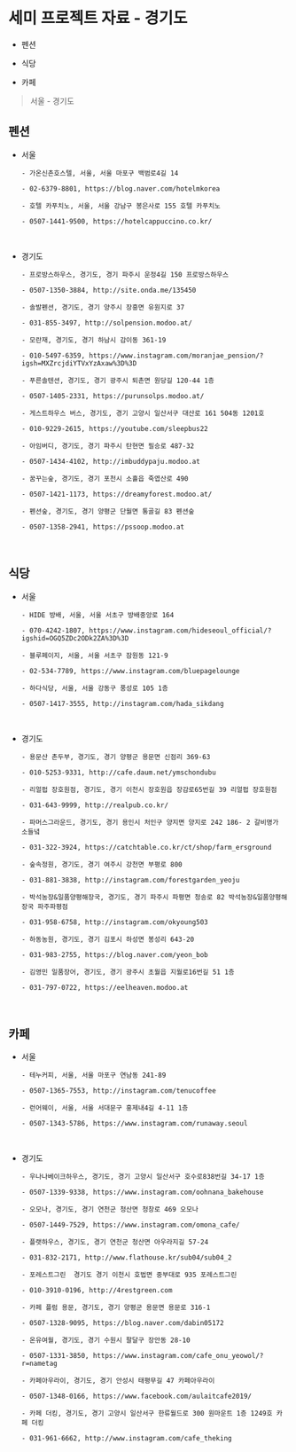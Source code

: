 # 세미 프로젝트 자료 - 경기도

- 펜션

- 식당

- 카페

> 서울 - 경기도

## 펜션

- 서울

  ```
  - 가온신촌호스텔, 서울, 서울 마포구 백범로4길 14

  - 02-6379-8801, https://blog.naver.com/hotelmkorea
  ```

  ```
  - 호텔 카푸치노, 서울, 서울 강남구 봉은사로 155 호텔 카푸치노

  - 0507-1441-9500, https://hotelcappuccino.co.kr/
  ```

<br />

- 경기도

  ```
  - 프로방스하우스, 경기도, 경기 파주시 운정4길 150 프로방스하우스

  - 0507-1350-3884, http://site.onda.me/135450
  ```

  ```
  - 솔발펜션, 경기도, 경기 양주시 장흥면 유원지로 37

  - 031-855-3497, http://solpension.modoo.at/
  ```

  ```
  - 모란재, 경기도, 경기 하남시 감이동 361-19

  - 010-5497-6359, https://www.instagram.com/moranjae_pension/?igsh=MXZrcjdiYTVxYzAxaw%3D%3D
  ```

  ```
  - 푸른솔텐션, 경기도, 경기 광주시 퇴촌면 원당길 120-44 1층

  - 0507-1405-2331, https://purunsolps.modoo.at/
  ```

  ```
  - 게스트하우스 버스, 경기도, 경기 고양시 일산서구 대산로 161 504동 1201호

  - 010-9229-2615, https://youtube.com/sleepbus22
  ```

  ```
  - 아임버디, 경기도, 경기 파주시 탄현면 필승로 487-32

  - 0507-1434-4102, http://imbuddypaju.modoo.at
  ```

  ```
  - 꿈꾸는숲, 경기도, 경기 포천시 소흘읍 죽엽산로 490

  - 0507-1421-1173, https://dreamyforest.modoo.at/
  ```

  ```
  - 펜션숲, 경기도, 경기 양평군 단월면 통골길 83 펜션숲

  - 0507-1358-2941, https://pssoop.modoo.at
  ```

<br />

## 식당

- 서울

  ```
  - HIDE 방배, 서울, 서울 서초구 방배중앙로 164

  - 070-4242-1807, https://www.instagram.com/hideseoul_official/?igshid=OGQ5ZDc2ODk2ZA%3D%3D
  ```

  ```
  - 블루페이지, 서울, 서울 서초구 잠원동 121-9

  - 02-534-7789, https://www.instagram.com/bluepagelounge
  ```

  ```
  - 하다식당, 서울, 서울 강동구 풍성로 105 1층

  - 0507-1417-3555, http://instagram.com/hada_sikdang
  ```

<br />

- 경기도

  ```
  - 용문산 촌두부, 경기도, 경기 양평군 용문면 신점리 369-63

  - 010-5253-9331, http://cafe.daum.net/ymschondubu
  ```

  ```
  - 리얼펍 장호원점, 경기도, 경기 이천시 장호원읍 장감로65번길 39 리얼펍 장호원점

  - 031-643-9999, http://realpub.co.kr/
  ```

  ```
  - 파머스그라운드, 경기도, 경기 용인시 처인구 양지면 양지로 242 186- 2 갈비명가 소들녘

  - 031-322-3924, https://catchtable.co.kr/ct/shop/farm_ersground
  ```

  ```
  - 숲속정원, 경기도, 경기 여주시 강천면 부평로 800

  - 031-881-3838, http://instagram.com/forestgarden_yeoju
  ```

  ```
  - 박석농장&일품양평해장국, 경기도, 경기 파주시 파평면 청송로 82 박석농장&일품양평해장국 파주파평점

  - 031-958-6758, http://instagram.com/okyoung503
  ```

  ```
  - 하동농원, 경기도, 경기 김포시 하성면 봉성리 643-20

  - 031-983-2755, https://blog.naver.com/yeon_bob
  ```

  ```
  - 김영민 일품장어, 경기도, 경기 광주시 초월읍 지월로16번길 51 1층

  - 031-797-0722, https://eelheaven.modoo.at
  ```

<br />

## 카페

- 서울

  ```
  - 테누커피, 서울, 서울 마포구 연남동 241-89

  - 0507-1365-7553, http://instagram.com/tenucoffee
  ```

  ```
  - 런어웨이, 서울, 서울 서대문구 홍제내4길 4-11 1층

  - 0507-1343-5786, https://www.instagram.com/runaway.seoul
  ```

<br />

- 경기도

  ```
  - 우나나베이크하우스, 경기도, 경기 고양시 일산서구 호수로838번길 34-17 1층

  - 0507-1339-9338, https://www.instagram.com/oohnana_bakehouse
  ```

  ```
  - 오모나, 경기도, 경기 연천군 청산면 청창로 469 오모나

  - 0507-1449-7529, https://www.instagram.com/omona_cafe/
  ```

  ```
  - 플랫하우스, 경기도, 경기 연천군 청산면 아우라지길 57-24

  - 031-832-2171, http://www.flathouse.kr/sub04/sub04_2
  ```

  ```
  - 포레스트그린	경기도	경기 이천시 호법면 중부대로 935 포레스트그린

  - 010-3910-0196, http://4restgreen.com
  ```

  ```
  - 카페 플럼 용문, 경기도, 경기 양평군 용문면 용문로 316-1

  - 0507-1328-9095, https://blog.naver.com/dabin05172
  ```

  ```
  - 온유여월, 경기도, 경기 수원시 팔달구 장안동 28-10

  - 0507-1331-3850, https://www.instagram.com/cafe_onu_yeowol/?r=nametag
  ```

  ```
  - 카페아우라이, 경기도, 경기 안성시 태평무길 47 카페아우라이

  - 0507-1348-0166, https://www.facebook.com/aulaitcafe2019/
  ```

  ```
  - 카페 더킹, 경기도, 경기 고양시 일산서구 한류월드로 300 원마운트 1층 1249호 카페 더킹

  - 031-961-6662, http://www.instagram.com/cafe_theking
  ```

